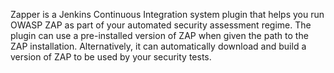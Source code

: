  Zapper is a Jenkins Continuous Integration system plugin that helps you run OWASP ZAP as part of your automated security
 assessment regime. The plugin can use a pre-installed version of ZAP when given the path to the ZAP installation.
 Alternatively, it can automatically download and build a version of ZAP to be used by your security tests.